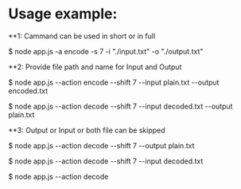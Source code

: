 
# Usage example:

**1: Cammand can be used in short or in full

$ node app.js -a encode -s 7 -i "./input.txt" -o "./output.txt"


**2: Provide file path and name for Input and Output

$ node app.js --action encode --shift 7 --input plain.txt --output encoded.txt

$ node app.js --action decode --shift 7 --input decoded.txt --output plain.txt


**3: Output or Input or both file can be skipped

$ node app.js --action decode --shift 7 --output plain.txt

$ node app.js --action decode --shift 7 --input decoded.txt

$ node app.js --action decode
